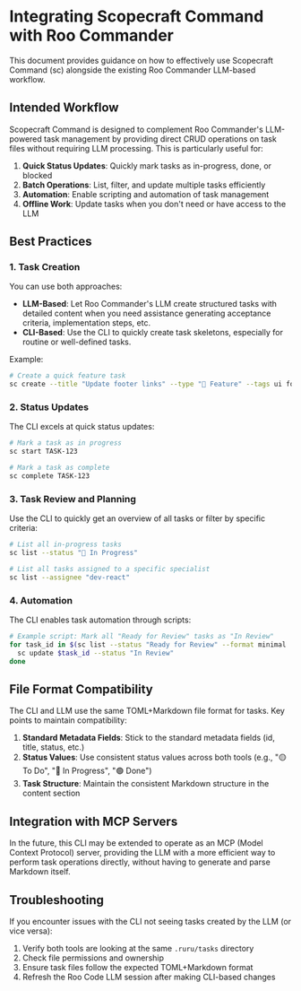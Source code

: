 # Integrating Scopecraft Command with Roo Commander

This document provides guidance on how to effectively use Scopecraft Command (sc) alongside the existing Roo Commander LLM-based workflow.

## Intended Workflow

Scopecraft Command is designed to complement Roo Commander's LLM-powered task management by providing direct CRUD operations on task files without requiring LLM processing. This is particularly useful for:

1. **Quick Status Updates**: Quickly mark tasks as in-progress, done, or blocked
2. **Batch Operations**: List, filter, and update multiple tasks efficiently
3. **Automation**: Enable scripting and automation of task management
4. **Offline Work**: Update tasks when you don't need or have access to the LLM

## Best Practices

### 1. Task Creation

You can use both approaches:

- **LLM-Based**: Let Roo Commander's LLM create structured tasks with detailed content when you need assistance generating acceptance criteria, implementation steps, etc.
- **CLI-Based**: Use the CLI to quickly create task skeletons, especially for routine or well-defined tasks.

Example:
```bash
# Create a quick feature task
sc create --title "Update footer links" --type "🌟 Feature" --tags ui footer
```

### 2. Status Updates

The CLI excels at quick status updates:

```bash
# Mark a task as in progress
sc start TASK-123

# Mark a task as complete
sc complete TASK-123
```

### 3. Task Review and Planning

Use the CLI to quickly get an overview of all tasks or filter by specific criteria:

```bash
# List all in-progress tasks
sc list --status "🔵 In Progress"

# List all tasks assigned to a specific specialist
sc list --assignee "dev-react"
```

### 4. Automation

The CLI enables task automation through scripts:

```bash
# Example script: Mark all "Ready for Review" tasks as "In Review"
for task_id in $(sc list --status "Ready for Review" --format minimal | cut -f1); do
  sc update $task_id --status "In Review"
done
```

## File Format Compatibility

The CLI and LLM use the same TOML+Markdown file format for tasks. Key points to maintain compatibility:

1. **Standard Metadata Fields**: Stick to the standard metadata fields (id, title, status, etc.)
2. **Status Values**: Use consistent status values across both tools (e.g., "🟡 To Do", "🔵 In Progress", "🟢 Done")
3. **Task Structure**: Maintain the consistent Markdown structure in the content section

## Integration with MCP Servers

In the future, this CLI may be extended to operate as an MCP (Model Context Protocol) server, providing the LLM with a more efficient way to perform task operations directly, without having to generate and parse Markdown itself.

## Troubleshooting

If you encounter issues with the CLI not seeing tasks created by the LLM (or vice versa):

1. Verify both tools are looking at the same `.ruru/tasks` directory
2. Check file permissions and ownership
3. Ensure task files follow the expected TOML+Markdown format
4. Refresh the Roo Code LLM session after making CLI-based changes